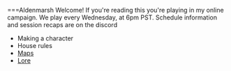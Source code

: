 ===Aldenmarsh
Welcome! If you're reading this you're playing in my online campaign. We play every Wednesday, at 6pm PST. Schedule information and session recaps are on the discord

- Making a character
- House rules
- [Maps](aldenmarsh.md)
- [Lore](lore.md)

